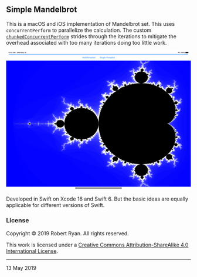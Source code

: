 ##  Simple Mandelbrot

This is a macOS and iOS implementation of Mandelbrot set. This uses `concurrentPerform` to parallelize the calculation. The custom [`chunkedConcurrentPerform`](https://github.com/robertmryan/Mandelbrot/blob/master/Common/Services/DispatchQueue%2BChunked.swift) strides through the iterations to mitigate the overhead associated with too many iterations doing too little work.

![Screen snapshot](MobileMandelbrot/ScreenSnapshot.png)

Developed in Swift on Xcode 16 and Swift 6. But the basic ideas are equally applicable for different versions of Swift.

### License

Copyright &copy; 2019 Robert Ryan. All rights reserved.

This work is licensed under a [Creative Commons Attribution-ShareAlike 4.0 International License](https://creativecommons.org/licenses/by-sa/4.0/).

---

13 May 2019
